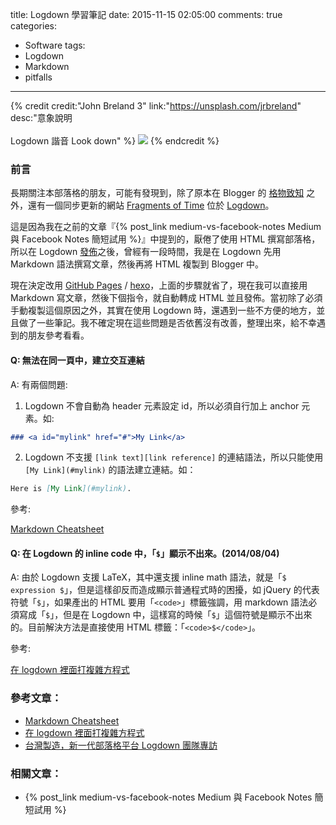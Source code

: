 title: Logdown 學習筆記
date: 2015-11-15 02:05:00
comments: true
categories:
  - Software
tags:
  - Logdown
  - Markdown
  - pitfalls
---
{% credit credit:"John Breland 3" link:"https://unsplash.com/jrbreland" desc:"意象說明<br><br>Logdown 諧音 Look down" %}
![](https://images.unsplash.com/photo-1457717047216-96440b68d44c?crop=entropy&fit=crop&fm=jpg&h=975&ixjsv=2.1.0&ixlib=rb-0.3.5&q=80&w=1075)
{% endcredit %}

### 前言

長期關注本部落格的朋友，可能有發現到，除了原本在 Blogger 的 [格物致知][andmobiz] 之外，還有一個同步更新的網站 [Fragments of Time][fragmentsoftime] 位於 [Logdown]。

這是因為我在之前的文章『{% post_link medium-vs-facebook-notes Medium 與 Facebook Notes 簡短試用 %}』中提到的，厭倦了使用 HTML 撰寫部落格，所以在 Logdown [發佈][interview]之後，曾經有一段時間，我是在 Logdown 先用 Markdown 語法撰寫文章，然後再將 HTML 複製到 Blogger 中。

現在決定改用 [GitHub Pages](https://pages.github.com/) / [hexo](https://hexo.io/zh-tw/)，上面的步驟就省了，現在我可以直接用 Markdown 寫文章，然後下個指令，就自動轉成 HTML 並且發佈。當初除了必須手動複製這個原因之外，其實在使用 Logdown 時，還遇到一些不方便的地方，並且做了一些筆記。我不確定現在這些問題是否依舊沒有改善，整理出來，給不幸遇到的朋友參考看看。

<!-- more -->

#### Q: 無法在同一頁中，建立交互連結

A: 有兩個問題:

1. Logdown 不會自動為 header 元素設定 id，所以必須自行加上 anchor 元素。如:
``` markdown
### <a id="mylink" href="#">My Link</a>
```
2. Logdown 不支援 `[link text][link reference]` 的連結語法，所以只能使用 `[My Link](#mylink)` 的語法建立連結。如：
``` markdown
Here is [My Link](#mylink).
```

參考:

[Markdown Cheatsheet]

#### Q: 在 Logdown 的 inline code 中，「`$`」顯示不出來。(2014/08/04)

A: 由於 Logdown 支援 LaTeX，其中還支援 inline math 語法，就是「`$ expression $`」，但是這樣卻反而造成顯示普通程式時的困擾，如 jQuery 的代表符號「`$`」，如果產出的 HTML 要用「`<code>`」標籤強調，用 markdown 語法必須寫成「`$`」，但是在 Logdown 中，這樣寫的時候「`$`」這個符號是顯示不出來的。目前解決方法是直接使用 HTML 標籤：「`<code>$</code>`」。

參考:

[在 logdown 裡面打複雜方程式][latex-in-logdown]

### 參考文章：

* [Markdown Cheatsheet]
* [在 logdown 裡面打複雜方程式][latex-in-logdown]
* [台灣製造，新一代部落格平台 Logdown 團隊專訪][interview]

### 相關文章：

<!-- cross references -->

* {% post_link medium-vs-facebook-notes Medium 與 Facebook Notes 簡短試用 %}

<!-- external references -->

[Logdown]: http://logdown.com/
[interview]: http://www.inside.com.tw/2013/07/17/logdown-interview-a "台灣製造，新一代部落格平台 Logdown 團隊專訪"
[andmobiz]: http://andmobiz.blogspot.tw/ "格物致知"
[fragmentsoftime]: http://fragmentsoftime.logdown.com/ "Fragments Of Time"
[Markdown Cheatsheet]: https://github.com/adam-p/markdown-here/wiki/Markdown-Cheatsheet#links
[latex-in-logdown]: http://nan.logdown.com/post/2013/08/03/write-complex-latex-equations-in-logdown-by-mathjax-support "在 logdown 裡面打複雜方程式"
